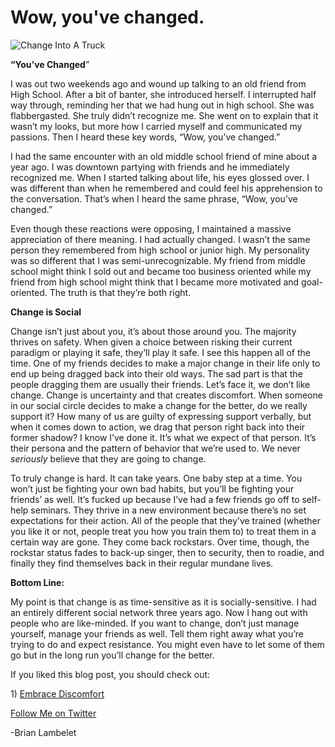 <!--
id: 835563629
link: http://techneur.com/post/835563629/wow-youve-changed
slug: wow-youve-changed
date: Tue Jul 20 2010 03:08:39 GMT-0500 (CDT)
publish: 2010-07-020
tags: Change, Discomfort, Self-Improvement
-->


Wow, you've changed.
====================

![Change Into A
Truck](http://media.tumblr.com/tumblr_l5ujrqV0P01qzbc4f.jpg)

**“You’ve Changed**”

I was out two weekends ago and wound up talking to an old friend from
High School. After a bit of banter, she introduced herself. I
interrupted half way through, reminding her that we had hung out in high
school. She was flabbergasted. She truly didn’t recognize me. She went
on to explain that it wasn’t my looks, but more how I carried myself and
communicated my passions. Then I heard these key words, “Wow, you’ve
changed.”

I had the same encounter with an old middle school friend of mine about
a year ago. I was downtown partying with friends and he immediately
recognized me. When I started talking about life, his eyes glossed over.
I was different than when he remembered and could feel his apprehension
to the conversation. That’s when I heard the same phrase, “Wow, you’ve
changed.”

Even though these reactions were opposing, I maintained a massive
appreciation of there meaning. I had actually changed. I wasn’t the same
person they remembered from high school or junior high. My personality
was so different that I was semi-unrecognizable. My friend from middle
school might think I sold out and became too business oriented while my
friend from high school might think that I became more motivated and
goal-oriented. The truth is that they’re both right.

**Change is Social**

Change isn’t just about you, it’s about those around you. The majority
thrives on safety. When given a choice between risking their current
paradigm or playing it safe, they’ll play it safe. I see this happen all
of the time. One of my friends decides to make a major change in their
life only to end up being dragged back into their old ways. The sad part
is that the people dragging them are usually their friends. Let’s face
it, we don’t like change. Change is uncertainty and that creates
discomfort. When someone in our social circle decides to make a change
for the better, do we really support it? How many of us are guilty of
expressing support verbally, but when it comes down to action, we drag
that person right back into their former shadow? I know I’ve done it.
It’s what we expect of that person. It’s their persona and the pattern
of behavior that we’re used to. We never *seriously* believe that they
are going to change.

To truly change is hard. It can take years. One baby step at a time. You
won’t just be fighting your own bad habits, but you’ll be fighting your
friends’ as well. It’s fucked up because I’ve had a few friends go off
to self-help seminars. They thrive in a new environment because there’s
no set expectations for their action. All of the people that they’ve
trained (whether you like it or not, people treat you how you train them
to) to treat them in a certain way are gone. They come back rockstars.
Over time, though, the rockstar status fades to back-up singer, then to
security, then to roadie, and finally they find themselves back in their
regular mundane lives.

**Bottom Line:**

My point is that change is as time-sensitive as it is
socially-sensitive. I had an entirely different social network three
years ago. Now I hang out with people who are like-minded. If you want
to change, don’t just manage yourself, manage your friends as well. Tell
them right away what you’re trying to do and expect resistance. You
might even have to let some of them go but in the long run you’ll change
for the better.

If you liked this blog post, you should check out:

​1) [Embrace
Discomfort](http://techneur.com/post/679425561/embrace-discomfort "Techneur: Embrace Discomfort")

[Follow Me on
Twitter](http://twitter.com/brianlambelet "Follow Brian Lambelet on Twitter")

-Brian Lambelet

